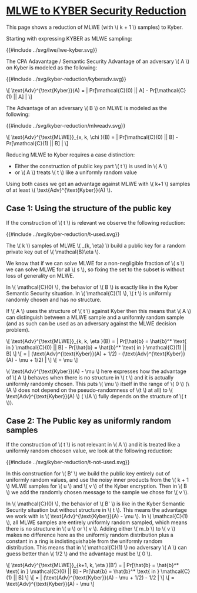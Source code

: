 # [MLWE to KYBER Security Reduction](https://eprint.iacr.org/2017/634.pdf)

This page shows a reduction of MLWE (with \\( k + 1 \\) samples) to Kyber.

Starting with expressing KYBER as MLWE sampling:

{{#include ../svg/lwe/lwe-kyber.svg}}

The CPA Adavantage / Semantic Security Advantage of an adversary \\( A \\) on Kyber is modeled as the following:

{{#include ../svg/kyber-reduction/kyberadv.svg}}

\\[ \\text{Adv}^{\\text{Kyber}}(A) = | Pr[\\mathcal{C}(0) || A] - Pr[\\mathcal{C}(1) || A] | \\]

The Advantage of an adversary \\( B \\) on MLWE is modeled as the following:

{{#include ../svg/kyber-reduction/mlweadv.svg}}

\\[ \\text{Adv}^{\\text{MLWE}}_{x, k, \\chi }(B) = | Pr[\\mathcal{C}(0) || B] - Pr[\\mathcal{C}(1) || B] | \\]

Reducing MLWE to Kyber requires a case distinction:

- Either the construction of public key part \\( t \\) is used in \\( A \\)
- or \\( A \\) treats \\( t \\) like a uniformly random value

Using both cases we get an advantage against MLWE with \\( k+1 \\) samples of at least \\(  \\text{Adv}^{\\text{Kyber}}(A) \\).


## Case 1: Using the structure of the public key

If the construction of \\( t \\) is relevant we observe the following reduction:

{{#include ../svg/kyber-reduction/t-used.svg}}

The \\( k \\) samples of MLWE \\( _{k, \\eta} \\) build a public key for a random private key out of \\( \\mathcal{B}\\eta \\).

We know that if we can solve MLWE for a non-negligible fraction of \\( s \\) we can solve MLWE for all \\( s \\), so fixing the set to the subset is without loss of generality on MLWE.

In \\( \\mathcal{C}(0) \\), the behavior of \\( B \\) is exactly like in the Kyber Semantic Security situation.
In \\( \\mathcal{C}(1) \\), \\( t \\) is uniformly randomly chosen and has no structure.

If \\( A \\) uses the structure of \\( t \\) against Kyber then this means that \\( A \\) can distinguish between a MLWE sample and a uniformly random sample (and as such can be used as an adversary against the MLWE decision problem).


\\[ \\text{Adv}^{\\text{MLWE}}_{k, k, \\eta }(B) = | Pr[\\hat{b} = \\hat{b}^* \\text{ in } \\mathcal{C}(0) || B] -  Pr[\\hat{b} = \\hat{b}^* \\text{ in } \\mathcal{C}(1) || B] \\]
\\[ = | (\\text{Adv}^{\\text{Kyber}}(A) + 1/2) - (\\text{Adv}^{\\text{Kyber}}(A) - \\mu + 1/2) | \\]
\\[ = \\mu \\]

\\( \\text{Adv}^{\\text{Kyber}}(A) - \\mu \\) here expresses how the advantage of \\( A \\) behaves when there is no structure in \\( t \\) and it is actually uniformly randomly chosen.
This puts \\( \\mu \\) itself in the range of \\( 0 \\) (\\(A \\) does not depend on the pseudo-randomness of \\(t \\) at all) to \\( \text{Adv}^{\\text{Kyber}}(A) \\) ( \\(A \\) fully depends on the structure of \\( t \\)).


## Case 2: The Public key as uniformly random samples

If the construction of \\( t \\) is not relevant in \\( A \\) and it is treated like a uniformly random choosen value, we look at the following reduction:

{{#include ../svg/kyber-reduction/t-not-used.svg}}

In this construction for \\( B' \\) we build the public key entirely out of uniformly random values, and use the noisy inner products from the \\( k + 1 \\) MLWE samples for  \\( u \\) and \\( v \\) of the Kyber encryption.
Then in \\( B \\) we add the randomly chosen message to the sample we chose for \\( v \\).

In \\( \\mathcal{C}(0) \\), the behavior of \\( B' \\) is like in the Kyber Semantic Security situation but without structure in \\( t \\). This means the advantage we work with is \\( \text{Adv}^{\\text{Kyber}}(A) - \\mu \\).
In \\( \\mathcal{C}(1) \\), all MLWE samples are entirely uniformly random sampled, which means there is no structure in \\( u \\) or \\( v \\).
Adding either \\( m_b \\) to \\( v \\) makes no difference here as the uniformly random distribution plus a constant in a ring is indistinguishable from the uniformly random distribution.
This means that in \\( \\mathcal{C}(1) \\) no adversary \\( A \\) can guess better than \\( 1/2 \\) and the advantage must be \\( 0 \\).

\\[ \\text{Adv}^{\\text{MLWE}}_{k+1, k, \\eta }(B') = | Pr[\\hat{b} = \\hat{b}^* \\text{ in } \\mathcal{C}(0) || B] -  Pr[\\hat{b} = \\hat{b}^* \\text{ in } \\mathcal{C}(1) || B] \\]
\\[ = | (\\text{Adv}^{\\text{Kyber}}(A) - \\mu  + 1/2) - 1/2 | \\]
\\[ = \\text{Adv}^{\\text{Kyber}}(A) - \\mu \\]

